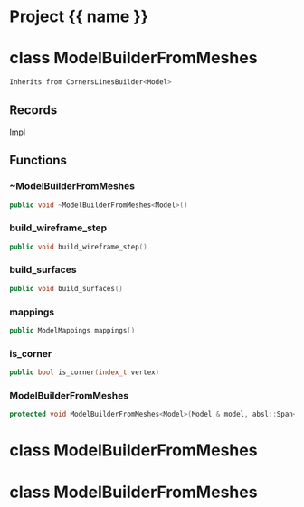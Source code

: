<script setup>
import {useRoute} from 'vitepress'
const {path} = useRoute()
const tokens = path.split('/')
const words = tokens[2].split('-');
for (let i = 0; i < words.length; i++) {
    words[i] = words[i].charAt(0).toUpperCase() + words[i].slice(1);
    words[i] = words[i].replace('geode', 'Geode')
}
const name = words.join('-');
</script>
# Project {{ name }}

# class ModelBuilderFromMeshes


```cpp
Inherits from CornersLinesBuilder<Model>
```



## Records

Impl



## Functions

### ~ModelBuilderFromMeshes

```cpp
public void ~ModelBuilderFromMeshes<Model>()
```


### build_wireframe_step

```cpp
public void build_wireframe_step()
```


### build_surfaces

```cpp
public void build_surfaces()
```


### mappings

```cpp
public ModelMappings mappings()
```


### is_corner

```cpp
public bool is_corner(index_t vertex)
```


### ModelBuilderFromMeshes

```cpp
protected void ModelBuilderFromMeshes<Model>(Model & model, absl::Span<const std::reference_wrapper<const PointSet<dimension> > > corners, absl::Span<const std::reference_wrapper<const EdgedCurve<dimension> > > curves, absl::Span<const std::reference_wrapper<const SurfaceMesh<dimension> > > surfaces)
```




# class ModelBuilderFromMeshes

# class ModelBuilderFromMeshes

